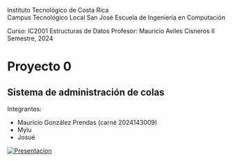 Instituto Tecnológico de Costa Rica  
Campus Tecnológico Local San José
Escuela de Ingeniería en Computación  

Curso: IC2001 Estructuras de Datos 
Profesor: Mauricio Aviles Cisneros
II Semestre, 2024  

# Proyecto 0
## Sistema de administración de colas 

Integrantes:
- Mauricio González Prendas (carné 2024143009)
- Mylu
- Josué

[![Presentacion](https://upload.wikimedia.org/wikipedia/commons/thumb/1/16/Google_Slides_2020_Logo.svg/640px-Google_Slides_2020_Logo.svg.png)]([https://classroom.github.com/a/8CSgsZVt](https://docs.google.com/presentation/d/1x3NYHb97RlHZmXwpiqScOGtEKyBftnQI7fV0pM5J_UA/edit?usp=sharing))
